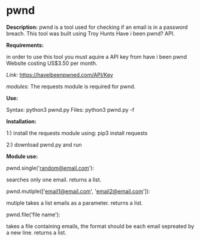 # pwnd

**Description:**
pwnd is a tool used for checking if an email is in a password breach. This tool was built using Troy Hunts Have i been pwnd? API.


**Requirements:**

in order to use this tool you must aquire a API key from have i been pwnd Website costing US$3.50 per month.

_Link:_ 
https://haveibeenpwned.com/API/Key

_modules:_
The requests module is required for pwnd.


**Use:**

Syntax: python3 pwnd.py <email1> <email2> <email3>
Files: python3 pwnd.py -f <file path>
 


**Installation:**

1:)
install the requests module using: pip3 install requests

2:)
download pwnd.py and run

**Module use:**

pwnd.single('random@email.com'):

searches only one email. returns a list.

pwnd.mutiple(['email1@email.com', 'email2@email.com']):

mutiple takes a list emails as a parameter. returns a list.

pwnd.file('file name'):

takes a file containing emails, the format should be each email sepreated by a new line. returns a list.
